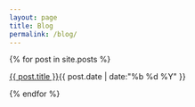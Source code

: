 ```yaml
---
layout: page
title: Blog
permalink: /blog/
---
```

<section class="posts">
  {% for post in site.posts %}
		<p><a href="{{ post.url }}">{{ post.title }}</a><time>{{ post.date | date:"%b %d %Y" }}</time></p>
  {% endfor %}
</section>

